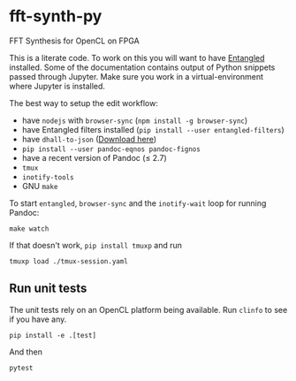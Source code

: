 # fft-synth-py
FFT Synthesis for OpenCL on FPGA

This is a literate code. To work on this you will want to have [Entangled](https://entangled.github.io/) installed. Some of the documentation contains output of Python snippets passed through Jupyter. Make sure you work in a virtual-environment where Jupyter is installed.

The best way to setup the edit workflow:

- have `nodejs` with `browser-sync` (`npm install -g browser-sync`)
- have Entangled filters installed (`pip install --user entangled-filters`)
- have `dhall-to-json` ([Download here](https://github.com/dhall-lang/dhall-haskell/releases))
- `pip install --user pandoc-eqnos pandoc-fignos`
- have a recent version of Pandoc (&le; 2.7)
- `tmux`
- `inotify-tools`
- GNU `make`

To start `entangled`, `browser-sync` and the `inotify-wait` loop for running Pandoc:

```
make watch
```

If that doesn't work, `pip install tmuxp` and run

```
tmuxp load ./tmux-session.yaml
```

## Run unit tests
The unit tests rely on an OpenCL platform being available. Run `clinfo` to see if you have any.

```
pip install -e .[test]
```

And then

```
pytest
```

